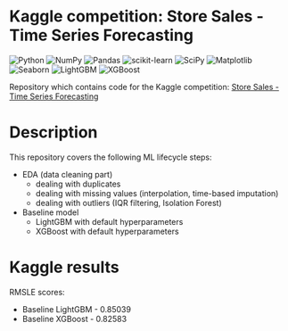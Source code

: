 # Kaggle competition: Store Sales - Time Series Forecasting
![Python](https://img.shields.io/badge/python-3670A0?style=for-the-badge&logo=python&logoColor=ffdd54)
![NumPy](https://img.shields.io/badge/numpy-%23013243.svg?style=for-the-badge&logo=numpy&logoColor=white)
![Pandas](https://img.shields.io/badge/pandas-%23150458.svg?style=for-the-badge&logo=pandas&logoColor=white)
![scikit-learn](https://img.shields.io/badge/scikit--learn-%23F7931E.svg?style=for-the-badge&logo=scikit-learn&logoColor=white)
![SciPy](https://img.shields.io/badge/SciPy-%230C55A5.svg?style=for-the-badge&logo=scipy&logoColor=%white)
![Matplotlib](https://img.shields.io/badge/Matplotlib-%23ffffff.svg?style=for-the-badge&logo=Matplotlib&logoColor=black)
![Seaborn](https://img.shields.io/badge/Seaborn-219ebc?style=for-the-badge)
![LightGBM](https://img.shields.io/badge/LightGBM-778da9?style=for-the-badge)
![XGBoost](https://img.shields.io/badge/XGBoost-778dc9?style=for-the-badge)

Repository which contains code for the Kaggle competition: [Store Sales - Time Series Forecasting](https://www.kaggle.com/competitions/store-sales-time-series-forecasting/)

# Description

This repository covers the following ML lifecycle steps:
- EDA (data cleaning part)
    - dealing with duplicates
    - dealing with missing values (interpolation, time-based imputation)
    - dealing with outliers (IQR filtering, Isolation Forest)
- Baseline model
    - LightGBM with default hyperparameters
    - XGBoost with default hyperparameters

# Kaggle results

RMSLE scores:

- Baseline LightGBM - 0.85039
- Baseline XGBoost - 0.82583
